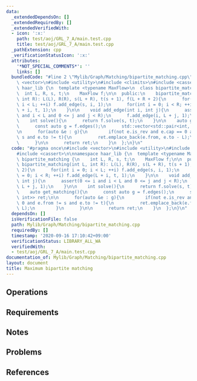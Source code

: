 ```yaml
---
data:
  _extendedDependsOn: []
  _extendedRequiredBy: []
  _extendedVerifiedWith:
  - icon: ':x:'
    path: test/aoj/GRL_7_A/main.test.cpp
    title: test/aoj/GRL_7_A/main.test.cpp
  _pathExtension: cpp
  _verificationStatusIcon: ':x:'
  attributes:
    '*NOT_SPECIAL_COMMENTS*': ''
    links: []
  bundledCode: "#line 2 \"Mylib/Graph/Matching/bipartite_matching.cpp\"\n#include\
    \ <vector>\n#include <utility>\n#include <climits>\n#include <cassert>\n\nnamespace\
    \ haar_lib {\n  template <typename MaxFlow>\n  class bipartite_matching {\n  \
    \  int L, R, s, t;\n    MaxFlow f;\n\n  public:\n    bipartite_matching(int L,\
    \ int R): L(L), R(R), s(L + R), t(s + 1), f(L + R + 2){\n      for(int i = 0;\
    \ i < L; ++i) f.add_edge(s, i, 1);\n      for(int i = 0; i < R; ++i) f.add_edge(L\
    \ + i, t, 1);\n    }\n\n    void add_edge(int i, int j){\n      assert(0 <= i\
    \ and i < L and 0 <= j and j < R);\n      f.add_edge(i, L + j, 1);\n    }\n\n\
    \    int solve(){\n      return f.solve(s, t);\n    }\n\n    auto get_matching(){\n\
    \      const auto g = f.edges();\n      std::vector<std::pair<int, int>> ret;\n\
    \n      for(auto &e : g){\n        if(not e.is_rev and e.cap == 0 and e.from !=\
    \ s and e.to != t){\n          ret.emplace_back(e.from, e.to - L);\n        }\n\
    \      }\n\n      return ret;\n    }\n  };\n}\n"
  code: "#pragma once\n#include <vector>\n#include <utility>\n#include <climits>\n\
    #include <cassert>\n\nnamespace haar_lib {\n  template <typename MaxFlow>\n  class\
    \ bipartite_matching {\n    int L, R, s, t;\n    MaxFlow f;\n\n  public:\n   \
    \ bipartite_matching(int L, int R): L(L), R(R), s(L + R), t(s + 1), f(L + R +\
    \ 2){\n      for(int i = 0; i < L; ++i) f.add_edge(s, i, 1);\n      for(int i\
    \ = 0; i < R; ++i) f.add_edge(L + i, t, 1);\n    }\n\n    void add_edge(int i,\
    \ int j){\n      assert(0 <= i and i < L and 0 <= j and j < R);\n      f.add_edge(i,\
    \ L + j, 1);\n    }\n\n    int solve(){\n      return f.solve(s, t);\n    }\n\n\
    \    auto get_matching(){\n      const auto g = f.edges();\n      std::vector<std::pair<int,\
    \ int>> ret;\n\n      for(auto &e : g){\n        if(not e.is_rev and e.cap ==\
    \ 0 and e.from != s and e.to != t){\n          ret.emplace_back(e.from, e.to -\
    \ L);\n        }\n      }\n\n      return ret;\n    }\n  };\n}\n"
  dependsOn: []
  isVerificationFile: false
  path: Mylib/Graph/Matching/bipartite_matching.cpp
  requiredBy: []
  timestamp: '2020-09-16 17:10:42+09:00'
  verificationStatus: LIBRARY_ALL_WA
  verifiedWith:
  - test/aoj/GRL_7_A/main.test.cpp
documentation_of: Mylib/Graph/Matching/bipartite_matching.cpp
layout: document
title: Maximum bipartite matching
---
```


## Operations

## Requirements

## Notes

## Problems

## References
